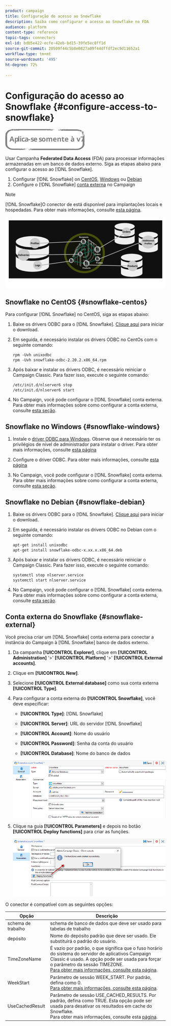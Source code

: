 ```yaml
---
product: campaign
title: Configuração do acesso ao Snowflake
description: Saiba como configurar o acesso ao Snowflake no FDA
audience: platform
content-type: reference
topic-tags: connectors
exl-id: bdb5e422-ecfe-42eb-bd15-39fe5ec0ff1d
source-git-commit: 20509f44c5b8e0827a09f44dffdf2ec9d11652a1
workflow-type: tm+mt
source-wordcount: '495'
ht-degree: 72%

---
```


# Configuração do acesso ao Snowflake {#configure-access-to-snowflake}

![](../../assets/v7-only.svg)

Usar Campanha **Federated Data Access** (FDA) para processar informações armazenadas em um banco de dados externo. Siga as etapas abaixo para configurar o acesso ao [!DNL Snowflake].

1. Configurar [!DNL Snowflake] on [CentOS](#snowflake-centos), [Windows](#snowflake-windows) ou [Debian](#snowflake-debian)
1. Configure o [!DNL Snowflake] [conta externa](#snowflake-external) no Campaign


>[!NOTE]
>
>[!DNL Snowflake]O conector de está disponível para implantações locais e hospedadas. Para obter mais informações, consulte [esta página](../../installation/using/capability-matrix.md).

![](assets/snowflake_3.png)

## Snowflake no CentOS {#snowflake-centos}

Para configurar [!DNL Snowflake] no CentOS, siga as etapas abaixo:

1. Baixe os drivers ODBC para o [!DNL Snowflake]. [Clique aqui](https://sfc-repo.snowflakecomputing.com/br/odbc/linux/latest/snowflake-odbc-2.20.2.x86_64.rpm) para iniciar o download.
1. Em seguida, é necessário instalar os drivers ODBC no CentOs com o seguinte comando:

   ```
   rpm -Uvh unixodbc
   rpm -Uvh snowflake-odbc-2.20.2.x86_64.rpm
   ```

1. Após baixar e instalar os drivers ODBC, é necessário reiniciar o Campaign Classic. Para fazer isso, execute o seguinte comando:

   ```
   /etc/init.d/nlserver6 stop
   /etc/init.d/nlserver6 start
   ```

1. No Campaign, você pode configurar o [!DNL Snowflake] conta externa. Para obter mais informações sobre como configurar a conta externa, consulte [esta seção](#snowflake-external).

## Snowflake no Windows {#snowflake-windows}

1. Instale o [driver ODBC para Windows](https://docs.snowflake.net/manuals/user-guide/odbc-download.html). Observe que é necessário ter os privilégios de nível de administrador para instalar o driver. Para obter mais informações, consulte [esta página](https://docs.snowflake.net/manuals/user-guide/admin-user-management.html)

1. Configure o driver ODBC. Para obter mais informações, consulte [esta página](https://docs.snowflake.net/manuals/user-guide/odbc-windows.html#step-2-configure-the-odbc-driver)

1. No Campaign, você pode configurar o [!DNL Snowflake] conta externa. Para obter mais informações sobre como configurar a conta externa, consulte [esta seção](#snowflake-external).

## Snowflake no Debian {#snowflake-debian}

1. Baixe os drivers ODBC para o [!DNL Snowflake]. [Clique aqui](https://sfc-repo.snowflakecomputing.com/odbc/linux/latest/index.html) para iniciar o download.

1. Em seguida, é necessário instalar os drivers ODBC no Debian com o seguinte comando:

   ```
   apt-get install unixodbc
   apt-get install snowflake-odbc-x.xx.x.x86_64.deb
   ```

1. Após baixar e instalar os drivers ODBC, é necessário reiniciar o Campaign Classic. Para fazer isso, execute o seguinte comando:

   ```
   systemctl stop nlserver.service
   systemctl start nlserver.service
   ```

1. No Campaign, você pode configurar o [!DNL Snowflake] conta externa. Para obter mais informações sobre como configurar a conta externa, consulte [esta seção](#snowflake-external).

## Conta externa do Snowflake {#snowflake-external}

Você precisa criar um [!DNL Snowflake] conta externa para conectar a instância do Campaign à [!DNL Snowflake] banco de dados externo.

1. Da campanha **[!UICONTROL Explorer]**, clique em **[!UICONTROL Administration]** &#39;>&#39; **[!UICONTROL Platform]** &#39;>&#39; **[!UICONTROL External accounts]**.

1. Clique em **[!UICONTROL New]**.

1. Selecione **[!UICONTROL External database]** como sua conta externa **[!UICONTROL Type]**.

1. Para configurar a conta externa do **[!UICONTROL Snowflake]**, você deve especificar:

   * **[!UICONTROL Type]**: [!DNL Snowflake]

   * **[!UICONTROL Server]**: URL do servidor [!DNL Snowflake]

   * **[!UICONTROL Account]**: Nome do usuário

   * **[!UICONTROL Password]**: Senha da conta do usuário

   * **[!UICONTROL Database]**: Nome do banco de dados

   ![](assets/snowflake.png)

1. Clique na guia **[!UICONTROL Parameters]** e depois no botão **[!UICONTROL Deploy functions]** para criar as funções.

   ![](assets/snowflake_2.png)

O conector é compatível com as seguintes opções:

| Opção | Descrição |
|---|---|
| schema de trabalho | schema de banco de dados que deve ser usado para tabelas de trabalho |
| depósito | Nome do depósito padrão que deve ser usado. Ele substituirá o padrão do usuário. |
| TimeZoneName | É vazio por padrão, o que significa que o fuso horário do sistema do servidor de aplicativos Campaign Classic é usado. A opção pode ser usada para forçar o parâmetro da sessão TIMEZONE. <br>[Para obter mais informações, consulte esta página](https://docs.snowflake.net/manuals/sql-reference/parameters.html#timezone). |
| WeekStart | Parâmetro de sessão WEEK_START. Por padrão, defina como 0. <br>[Para obter mais informações, consulte esta página](https://docs.snowflake.com/br/sql-reference/parameters.html#week-start). |
| UseCachedResult | Parâmetro de sessão USE_CACHED_RESULTS. Por padrão, defina como TRUE. Esta opção pode ser usada para desativar os resultados em cache do Snowflake. <br>Para obter mais informações, consulte esta [página](https://docs.snowflake.net/manuals/user-guide/querying-persisted-results.html). |
